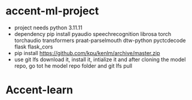 # accent-ml-project
- project needs python 3.11.11
- dependency pip install pyaudio speechrecognition librosa torch torchaudio transformers praat-parselmouth dtw-python pyctcdecode flask flask_cors
- pip install https://github.com/kpu/kenlm/archive/master.zip
- use git lfs download it, install it, intialize it and after cloning the model repo, go tot he model repo folder and git lfs pull
# Accent-learn
